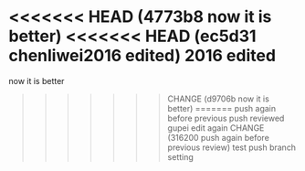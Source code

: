 <<<<<<< HEAD   (4773b8 now it is better)
<<<<<<< HEAD   (ec5d31 chenliwei2016 edited)
2016 edited
=======
now it is better
>>>>>>> CHANGE (d9706b now it is better)
=======
push again before previous push reviewed
gupei edit again
>>>>>>> CHANGE (316200 push again before previous review)
test push branch setting
